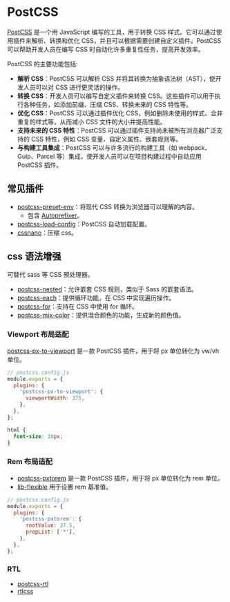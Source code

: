 # PostCSS

[PostCSS](https://postcss.org/) 是一个用 JavaScript 编写的工具，用于转换 CSS 样式。它可以通过使用插件来解析、转换和优化 CSS，并且可以根据需要创建自定义插件。PostCSS 可以帮助开发人员在编写 CSS 时自动化许多重复性任务，提高开发效率。

PostCSS 的主要功能包括:

- **解析 CSS**：PostCSS 可以解析 CSS 并将其转换为抽象语法树（AST），使开发人员可以对 CSS 进行更灵活的操作。
- **转换 CSS**：开发人员可以编写自定义插件来转换 CSS。这些插件可以用于执行各种任务，如添加前缀、压缩 CSS、转换未来的 CSS 特性等。
- **优化 CSS**：PostCSS 可以通过插件优化 CSS，例如删除未使用的样式、合并重复的样式等，从而减小 CSS 文件的大小并提高性能。
- **支持未来的 CSS 特性**：PostCSS 可以通过插件支持尚未被所有浏览器广泛支持的 CSS 特性，例如 CSS 变量、自定义属性、嵌套规则等。
- **与构建工具集成**：PostCSS 可以与许多流行的构建工具（如 webpack、Gulp、Parcel 等）集成，使开发人员可以在项目构建过程中自动应用 PostCSS 插件。

## 常见插件

- [postcss-preset-env](https://preset-env.cssdb.org/)：将现代 CSS 转换为浏览器可以理解的内容。
  - 包含 [Autoprefixer](https://github.com/postcss/autoprefixer)。
- [postcss-load-config](https://github.com/postcss/postcss-load-config)：PostCSS 自动加载配置。
- [cssnano](https://cssnano.github.io/cssnano/)：压缩 css。

## css 语法增强

可替代 sass 等 CSS 预处理器。

- [postcss-nested](https://github.com/postcss/postcss-nested)：允许嵌套 CSS 规则，类似于 Sass 的嵌套语法。
- [postcss-each](https://github.com/madyankin/postcss-each)：提供循环功能，在 CSS 中实现遍历操作。
- [postcss-for](https://github.com/antyakushev/postcss-for)：支持在 CSS 中使用 for 循环。
- [postcss-mix-color](https://github.com/iamstarkov/postcss-color-mix)：提供混合颜色的功能，生成新的颜色值。

### Viewport 布局适配

[postcss-px-to-viewport](https://github.com/evrone/postcss-px-to-viewport) 是一款 PostCSS 插件，用于将 px 单位转化为 vw/vh 单位。

```js
// postcss.config.js
module.exports = {
  plugins: {
    'postcss-px-to-viewport': {
      viewportWidth: 375,
    },
  },
};
```

```css
html {
  font-size: 16px;
}
```

### Rem 布局适配

- [postcss-pxtorem](https://github.com/cuth/postcss-pxtorem) 是一款 PostCSS 插件，用于将 px 单位转化为 rem 单位。
- [lib-flexible](https://github.com/amfe/lib-flexible) 用于设置 rem 基准值。

```js
// postcss.config.js
module.exports = {
  plugins: {
    'postcss-pxtorem': {
      rootValue: 37.5,
      propList: ['*'],
    },
  },
};
```

### RTL

- [postcss-rtl](https://github.com/vkalinichev/postcss-rtl/tree/v1.8.0?tab=readme-ov-file#options)
- [rtlcss](https://rtlcss.com/learn/usage-guide/options/)
